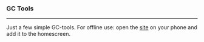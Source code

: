### GC Tools
---
Just a few simple GC-tools. For offline use: open the [site](http://wolojoli.github.io) on your phone and add it to the homescreen.

